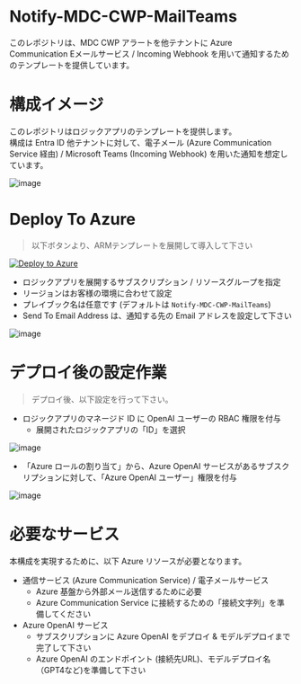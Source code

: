 # Notify-MDC-CWP-MailTeams
このレポジトリは、MDC CWP アラートを他テナントに Azure Communication Eメールサービス / Incoming Webhook を用いて通知するためのテンプレートを提供しています。

# 構成イメージ
このレポジトリはロジックアプリのテンプレートを提供します。<BR>
構成は Entra ID 他テナントに対して、電子メール (Azure Communication Service 経由) / Microsoft Teams (Incoming Webhook) を用いた通知を想定しています。

![image](https://github.com/user-attachments/assets/72694942-5d88-4d62-8d13-d02a30b0cac4)

# Deploy To Azure
> 以下ボタンより、ARMテンプレートを展開して導入して下さい

[![Deploy to Azure](https://aka.ms/deploytoazurebutton)](https://portal.azure.com/#create/Microsoft.Template/uri/https%3A%2F%2Fraw.githubusercontent.com%2Fhisashin0728%2FNotify-MDC-CWP-MailTeams%2Frefs%2Fheads%2Fmain%2FMdc-Cwpp-AOAIAlert.json)

- ロジックアプリを展開するサブスクリプション / リソースグループを指定
- リージョンはお客様の環境に合わせて設定
- プレイブック名は任意です (デフォルトは ``Notify-MDC-CWP-MailTeams``)
- Send To Email Address は、通知する先の Email アドレスを設定して下さい

![image](https://github.com/user-attachments/assets/5b602c99-70d8-4c23-a546-11c89ef3d605)

# デプロイ後の設定作業
> デプロイ後、以下設定を行って下さい。

- ロジックアプリのマネージド ID に OpenAI ユーザーの RBAC 権限を付与
  - 展開されたロジックアプリの「ID」を選択

![image](https://github.com/user-attachments/assets/dd0d4591-e30d-4080-acfb-5ceb503d4ab1)

  - 「Azure ロールの割り当て」から、Azure OpenAI サービスがあるサブスクリプションに対して、「Azure OpenAI ユーザー」権限を付与

![image](https://github.com/user-attachments/assets/78660148-0648-4a19-8d7c-90b598a33d30)

# 必要なサービス
本構成を実現するために、以下 Azure リソースが必要となります。
- 通信サービス (Azure Communication Service) / 電子メールサービス
  - Azure 基盤から外部メール送信するために必要
  - Azure Communication Service に接続するための「接続文字列」を準備してください
- Azure OpenAI サービス
  - サブスクリプションに Azure OpenAI をデプロイ & モデルデプロイまで完了して下さい
  - Azure OpenAI のエンドポイント (接続先URL)、モデルデプロイ名（GPT4など)を準備して下さい
